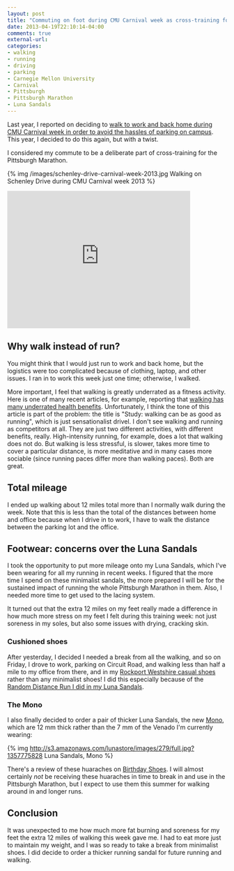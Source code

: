 ```yaml
---
layout: post
title: "Commuting on foot during CMU Carnival week as cross-training for the Pittsburgh Marathon"
date: 2013-04-19T22:10:14-04:00
comments: true
external-url: 
categories:
- walking
- running
- driving
- parking
- Carnegie Mellon University
- Carnival
- Pittsburgh
- Pittsburgh Marathon
- Luna Sandals
---
```

Last year, I reported on deciding to [walk to work and back home during CMU Carnival week in order to avoid the hassles of parking on campus](/blog/2012/04/16/one-week-of-commuting-on-foot-because-of-cmu-carnival/). This year, I decided to do this again, but with a twist.

I considered my commute to be a deliberate part of cross-training for the Pittsburgh Marathon.

{% img /images/schenley-drive-carnival-week-2013.jpg Walking on Schenley Drive during CMU Carnival week 2013 %}

<iframe width="420" height="315" src="http://www.youtube.com/embed/2YjLH7SIHaQ" frameborder="0" allowfullscreen></iframe>

<!--more-->

## Why walk instead of run?

You might think that I would just run to work and back home, but the logistics were too complicated because of clothing, laptop, and other issues. I ran in to work this week just one time; otherwise, I walked.

More important, I feel that walking is greatly underrated as a fitness activity. Here is one of many recent articles, for example, reporting that [walking has many underrated health benefits](http://www.theatlantic.com/health/archive/2013/04/study-walking-can-be-as-good-as-running/274738/). Unfortunately, I think the tone of this article is part of the problem: the title is "Study: walking can be as good as running", which is just sensationalist drivel. I don't see walking and running as competitors at all. They are just two different activities, with different benefits, really. High-intensity running, for example, does a lot that walking does not do. But walking is less stressful, is slower, takes more time to cover a particular distance, is more meditative and in many cases more sociable (since running paces differ more than walking paces). Both are great.

## Total mileage

I ended up walking about 12 miles total more than I normally walk during the week. Note that this is less than the total of the distances between home and office because when I drive in to work, I have to walk the distance between the parking lot and the office.

## Footwear: concerns over the Luna Sandals

I took the opportunity to put more mileage onto my Luna Sandals, which I've been wearing for all my running in recent weeks. I figured that the more time I spend on these minimalist sandals, the more prepared I will be for the sustained impact of running the whole Pittsburgh Marathon in them. Also, I needed more time to get used to the lacing system.

It turned out that the extra 12 miles on my feet really made a difference in how much more stress on my feet I felt during this training week: not just soreness in my soles, but also some issues with drying, cracking skin.

### Cushioned shoes

After yesterday, I decided I needed a break from all the walking, and so on Friday, I drove to work, parking on Circuit Road, and walking less than half a mile to my office from there, and in my [Rockport Westshire casual shoes](http://www.amazon.com/Rockport-Mens-Westshire-Oxford-Black/dp/B000VRUX54) rather than any minimalist shoes! I did this especially because of the [Random Distance Run I did in my Luna Sandals](/blog/2013/04/19/going-out-too-fast-yet-again-in-my-third-random-distance-run/).

### The Mono

I also finally decided to order a pair of thicker Luna Sandals, the new [Mono](http://www.lunasandals.com/products/37-mono), which are 12 mm thick rather than the 7 mm of the Venado I'm currently wearing:

{% img http://s3.amazonaws.com/lunastore/images/279/full.jpg?1357775828 Luna Sandals, Mono %}

There's a review of these huaraches on [Birthday Shoes](http://birthdayshoes.com/luna-mono-huaraches-barefoot-sandals-review). I will almost certainly *not* be receiving these huaraches in time to break in and use in the Pittsburgh Marathon, but I expect to use them this summer for walking around in and longer runs.

## Conclusion

It was unexpected to me how much more fat burning and soreness for my feet the extra 12 miles of walking this week gave me. I had to eat more just to maintain my weight, and I was so ready to take a break from minimalist shoes. I did decide to order a thicker running sandal for future running and walking.
